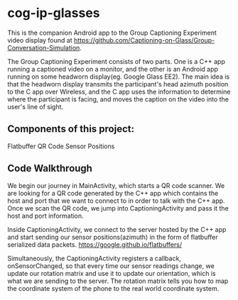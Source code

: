 # cog-ip-glasses

This is the companion Android app to the Group Captioning Experiment video display found at https://github.com/Captioning-on-Glass/Group-Conversation-Simulation. 

The Group Captioning Experiment consists of two parts.  One is a C++ app running a captioned video on a monitor, and the other is an Android app running on some headworn display(eg. Google Glass EE2).  The main idea is that the headworn display transmits the participant's head azimuth position to the C app over Wireless, and the C app uses the information to determine where the participant is facing, and moves the caption on the video into the user's line of sight.

## Components of this project:

Flatbuffer
QR Code
Sensor Positions

## Code Walkthrough 
We begin our journey in MainActivity, which starts a QR code scanner.  We are looking for a QR code generated by the C++ app which contains the host and port that we want to connect to in order to talk with the C++ app.  Once we scan the QR code, we jump into CaptioningActivity and pass it the host and port information.  

Inside CaptioningActivity, we connect to the server hosted by the C++ app and start sending our sensor positions(azimuth) in the form of flatbuffer serialized data packets.  https://google.github.io/flatbuffers/

Simultaneously, the CaptioningActivity registers a callback, onSensorChanged, so that every time our sensor readings change, we update our rotation matrix and use it to update our orientation, which is what we are sending to the server.  The rotation matrix tells you how to map the coordinate system of the phone to the real world coordinate system.
